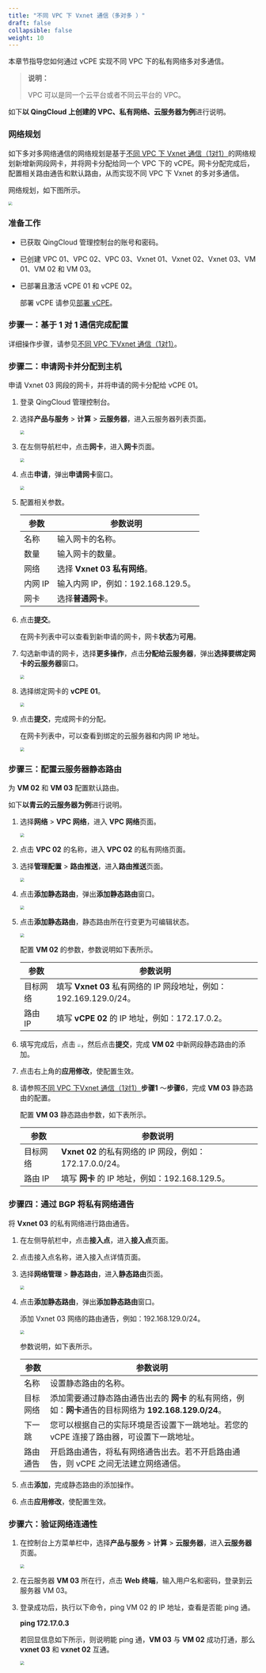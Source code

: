 ```yaml
---
title: "不同 VPC 下 Vxnet 通信（多对多 ）"
draft: false
collapsible: false
weight: 10
---
```


本章节指导您如何通过 vCPE 实现不同 VPC 下的私有网络多对多通信。

> **说明：**
>
> VPC 可以是同一个云平台或者不同云平台的 VPC。

如下**以 QingCloud 上创建的 VPC、私有网络、云服务器为例**进行说明。

### 网络规划

如下多对多网络通信的网络规划是基于[不同 VPC 下 Vxnet 通信（1对1）](../10_qs_2vxnet_access)的网络规划新增新网段网卡，并将网卡分配给同一个 VPC 下的 vCPE。网卡分配完成后，配置相关路由通告和默认路由，从而实现不同 VPC 下 Vxnet 的多对多通信。

网络规划，如下图所示。

<img src="../../_images/qs_vcpe_multiple.png" style="zoom:48%;" />

### 准备工作

- 已获取 QingCloud 管理控制台的账号和密码。

- 已创建 VPC 01、VPC 02、VPC 03、Vxnet 01、Vxnet 02、Vxnet 03、VM 01、VM 02 和 VM 03。

- 已部署且激活 vCPE 01 和 vCPE 02。

  部署 vCPE 请参见[部署 vCPE](../../vcpe/30_deploy_script)。

### 步骤一：基于 1 对 1 通信完成配置

详细操作步骤，请参见[不同 VPC 下Vxnet 通信（1对1）](../10_qs_2vxnet_access)。

### 步骤二：申请网卡并分配到主机

申请 Vxnet 03 网段的网卡，并将申请的网卡分配给 vCPE 01。

1. 登录 QingCloud 管理控制台。

2. 选择**产品与服务** > **计算** > **云服务器**，进入云服务器列表页面。

   <img src="../../_images/qs_vxnet03_server.png" style="zoom:50%;" />

3. 在左侧导航栏中，点击**网卡**，进入**网卡**页面。

   <img src="../../_images/qs_vxnet03_netcard.png" style="zoom:50%;" />

4. 点击**申请**，弹出**申请网卡**窗口。

   <img src="../../_images/qs_vcpe_network_card.png" style="zoom:50%;" />

5. 配置相关参数。 

   | 参数    | 参数说明                           |
   | ------- | ---------------------------------- |
   | 名称    | 输入网卡的名称。                   |
   | 数量    | 输入网卡的数量。                   |
   | 网络    | 选择 **Vxnet 03 私有网络**。       |
   | 内网 IP | 输入内网 IP，例如：192.168.129.5。 |
   | 网卡    | 选择**普通网卡**。                 |

6. 点击**提交**。

   在网卡列表中可以查看到新申请的网卡，网卡**状态**为**可用**。

7. 勾选新申请的网卡，选择**更多操作**，点击**分配给云服务器**，弹出**选择要绑定网卡的云服务器**窗口。

   <img src="../../_images/qs_vcpe_assign_card.png" style="zoom:50%;" />

8. 选择绑定网卡的 **vCPE 01**。

   <img src="../../_images/qs_vcpe_assign_server.png" style="zoom:50%;" />

9. 点击**提交**，完成网卡的分配。

   在网卡列表中，可以查看到绑定的云服务器和内网 IP 地址。

   <img src="../../_images/qs_vcpe_bind_server.png" style="zoom:50%;" />

### 步骤三：配置云服务器静态路由

为 **VM 02** 和 **VM 03** 配置默认路由。

如下**以青云的云服务器为例**进行说明。

1. 选择**网络** > **VPC 网络**，进入 **VPC 网络**页面。

   <img src="../../_images/qs_vcpe_vpc_list.png" style="zoom:50%;" />

2. 点击 **VPC 02** 的名称，进入 **VPC 02** 的私有网络页面。

3. 选择**管理配置** > **路由推送**，进入**路由推送**页面。

   <img src="../../_images/qs_vcpe_add_route.png" style="zoom:50%;" />

4. 点击**添加静态路由**，弹出**添加静态路由**窗口。

   <img src="../../_images/qs_vcpe_add_vm03route.png" style="zoom:50%;" />

5. 点击**添加静态路由**，静态路由所在行变更为可编辑状态。

   <img src="../../_images/qs_vcpe_add_netcard_route.png" style="zoom:50%;" />

   配置 **VM 02** 的参数，参数说明如下表所示。

   | 参数     | 参数说明                                                     |
   | -------- | ------------------------------------------------------------ |
   | 目标网络 | 填写 **Vxnet 03** 私有网络的 IP 网段地址，例如：192.169.129.0/24。 |
   | 路由 IP  | 填写 **vCPE 02** 的 IP 地址，例如：172.17.0.2。              |

6. 填写完成后，点击 <img src="../../_images/icon_right.png" style="zoom:40%;" />，然后点击**提交**，完成 **VM 02** 中新网段静态路由的添加。

7. 点击右上角的**应用修改**，使配置生效。

8. 请参照[不同 VPC 下Vxnet 通信（1对1）](../10_qs_2vxnet_access#步骤四配置云服务器静态路由)**步骤1** ～**步骤6**，完成 **VM 03** 静态路由的配置。

   配置 **VM 03** 静态路由参数，如下表所示。

   | 参数     | 参数说明                                                 |
   | -------- | -------------------------------------------------------- |
   | 目标网络 | **Vxnet 02** 的私有网络的 IP 网段，例如：172.17.0.0/24。 |
   | 路由 IP  | 填写 **网卡** 的 IP 地址，例如：192.168.129.5。          |

### 步骤四：通过 BGP 将私有网络通告

将 **Vxnet 03** 的私有网络进行路由通告。

1. 在左侧导航栏中，点击**接入点**，进入**接入点**页面。

2. 点击接入点名称，进入接入点详情页面。

3. 选择**网络管理** > **静态路由**，进入**静态路由**页面。

   <img src="../../_images/qs_vcpe_bgp_list.png" style="zoom:50%;" />

4. 点击**添加静态路由**，弹出**添加静态路由**窗口。

   添加 Vxnet 03 网络的路由通告，例如：192.168.129.0/24。

   <img src="../../_images/qs_vxnet_bgp.png" style="zoom:50%;" />

   参数说明，如下表所示。

   | 参数     | 参数说明                                                     |
   | -------- | ------------------------------------------------------------ |
   | 名称     | 设置静态路由的名称。                                         |
   | 目标网络 | 添加需要通过静态路由通告出去的 **网卡** 的私有网络，例如：**网卡**通告的目标网络为 **192.168.129.0/24**。 |
   | 下一跳   | 您可以根据自己的实际环境是否设置下一跳地址。若您的 vCPE 连接了路由器，可设置下一跳地址。 |
   | 路由通告 | 开启路由通告，将私有网络通告出去。若不开启路由通告，则 vCPE 之间无法建立网络通信。 |

5. 点击**添加**，完成静态路由的添加操作。

6. 点击**应用修改**，使配置生效。

### 步骤六：验证网络连通性

1. 在控制台上方菜单栏中，选择**产品与服务** > **计算** > **云服务器**，进入**云服务器**页面。

   <img src="../../_images/qs_vcpe_vm_list.png" style="zoom:50%;" />

2. 在云服务器 **VM 03** 所在行，点击 **Web 终端**，输入用户名和密码，登录到云服务器 VM 03。

3. 登录成功后，执行以下命令，ping VM 02 的 IP 地址，查看是否能 ping 通。

   **ping 172.17.0.3**

   若回显信息如下所示，则说明能 ping 通，**VM 03** 与 **VM 02** 成功打通，那么 **vxnet 03** 和 **vxnet 02** 互通。

   <img src="../../_images/qs_vcpe_ping_access.png" style="zoom:50%;" />
